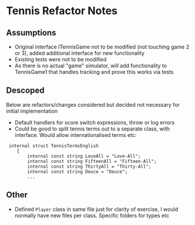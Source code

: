 # Tennis Refactor Notes

## Assumptions
* Original interface ITennisGame not to be modified (not touching game 2 or 3), added additional interface for new functionality
* Existing tests were not to be modified
* As there is no actual "game" simulator, will add functionality to TennisGame1 that handles tracking and prove this works via tests

## Descoped
Below are refactors/changes considered but decided not necessary for initial implementation
* Default handlers for score switch expressions, throw or log errors
* Could be good to split tennis terms out to a separate class, with interface. Would allow internationalised terms etc:
```
 internal struct TennisTermsEnglish
    {
        internal const string LoveAll = "Love-All";
        internal const string FifteenAll = "Fifteen-All";
        internal const string ThirtyAll = "Thirty-All";
        internal const string Deuce = "Deuce";
        ...
```

## Other
* Defined `Player` class in same file just for clarity of exercise, I would normally have new files per class. Specific folders for types etc